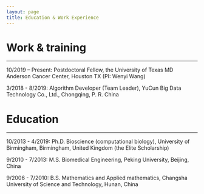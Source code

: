 ```yaml
---
layout: page
title: Education & Work Experience
---
```



# Work & training

---
10/2019 – Present: Postdoctoral Fellow, the University of Texas MD Anderson Cancer Center, Houston TX (PI: Wenyi Wang)

3/2018 - 8/2019: Algorithm Developer (Team Leader), YuCun Big Data Technology Co., Ltd., Chongqing, P. R. China


<p></p>
<p></p>

# Education

---

10/2013 - 4/2019: Ph.D. Bioscience (computational biology), University of Birmingham, Birmingham, United Kingdom (the Elite Scholarship)

9/2010 - 7/2013: M.S. Biomedical Engineering, Peking University, Beijing, China

9/2006 - 7/2010: B.S. Mathematics and Applied mathematics, Changsha University of Science and Technology, Hunan, China

